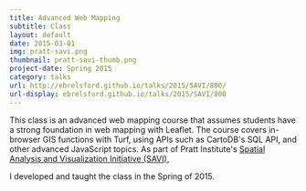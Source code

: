 ```yaml
---
title: Advanced Web Mapping
subtitle: Class
layout: default
date: 2015-03-01
img: pratt-savi.png
thumbnail: pratt-savi-thumb.png
project-date: Spring 2015
category: talks
url: http://ebrelsford.github.io/talks/2015/SAVI/800/
url-display: ebrelsford.github.io/talks/2015/SAVI/800
---
```


This class is an advanced web mapping course that assumes students have a strong foundation in web mapping with Leaflet. The course covers in-browser GIS functions with Turf, using APIs such as CartoDB's SQL API, and other advanced JavaScript topics. As part of Pratt Institute's [Spatial Analysis and Visualization Initiative (SAVI)](https://www.pratt.edu/pratt-research-and-centers/spatial-analysis-visualization-initiative/),

I developed and taught the class in the Spring of 2015.
